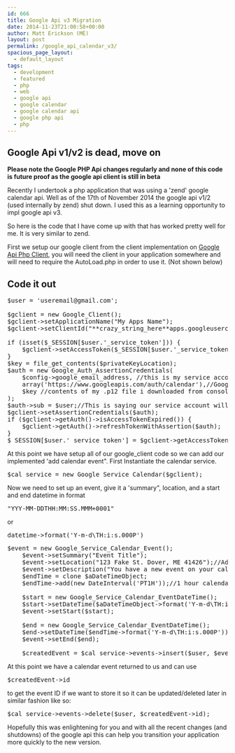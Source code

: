 ```yaml
---
id: 666
title: Google Api v3 Migration
date: 2014-11-23T21:00:58+00:00
author: Matt Erickson (ME)
layout: post
permalink: /google_api_calendar_v3/
spacious_page_layout:
  - default_layout
tags:
  - development
  - featured
  - php
  - web
  - google api
  - google calendar
  - google calendar api
  - google php api
  - php
---
```

## Google Api v1/v2 is dead, move on

**Please note the Google PHP Api changes regularly and none of this code is future proof as the google api client is still in beta**  

  
Recently I undertook a php application that was using a 'zend' google calendar api. Well as of the 17th of November 2014 the google api v1/2 (used internally by zend) shut down. I used this as a learning opportunity to impl google api v3.   

  
So here is the code that I have come up with that has worked pretty well for me. It is very similar to zend.   

  
First we setup our google client from the client implementation on <a href="https://github.com/google/google-api-php-client" title="Google-Api-Php-Client" target="_blank">Google Api Php Client</a>, you will need the client in your application somewhere and will need to require the AutoLoad.php in order to use it. (Not shown below) 

## Code it out

<pre class="brush: php; title: ; notranslate" title="">$user = 'useremail@gmail.com';
   
$gclient = new Google_Client();
$gclient->setApplicationName("My Apps Name");
$gclient->setClientId("**crazy_string_here**apps.googleusercontent.com");

if (isset($_SESSION[$user.'_service_token'])) {
	$gclient->setAccessToken($_SESSION[$user.'_service_token']);
}
$key = file_get_contents($privateKeyLocation);
$auth = new Google_Auth_AssertionCredentials(
	$config->google_email_address, //this is my service account email **crazy_string_here**@developer.gserviceaccount.com
	array('https://www.googleapis.com/auth/calendar'),//Google calendar permissions
	$key //contents of my .p12 file i downloaded from console.developers.google.com
);
$auth->sub = $user;//This is saying our service account will be acting as the sub user
$gclient->setAssertionCredentials($auth);
if ($gclient->getAuth()->isAccessTokenExpired()) {
	$gclient->getAuth()->refreshTokenWithAssertion($auth);
}
$_SESSION[$user.'_service_token'] = $gclient->getAccessToken();
</pre> At this point we have setup all of our google_client code so we can add our implemented 'add calendar event". First Instantiate the calendar service. 

<pre class="brush: php; title: ; notranslate" title="">$cal_service = new Google_Service_Calendar($gclient);
</pre> Now we need to set up an event, give it a 'summary", location, and a start and end datetime in format 

<pre class="brush: php; title: ; notranslate" title="">"YYY-MM-DDTHH:MM:SS.MMM+0001"
</pre> or 

<pre class="brush: php; title: ; notranslate" title="">datetime->format('Y-m-d\TH:i:s.000P')
</pre>

<pre class="brush: php; title: ; notranslate" title="">$event = new Google_Service_Calendar_Event();
	$event->setSummary("Event Title");
	$event->setLocation("123 Fake St. Dover, ME 41426");//Address City, State Zip
	$event->setDescription("You have a new event on your calendar!");
	$endTime = clone $aDateTimeObject;
	$endTime->add(new DateInterval('PT1H'));//1 hour calendar event
	
	$start = new Google_Service_Calendar_EventDateTime();
	$start->setDateTime($aDateTimeObject->format('Y-m-d\TH:i:s.000P'));
	$event->setStart($start);
					
	$end = new Google_Service_Calendar_EventDateTime();
	$end->setDateTime($endTime->format('Y-m-d\TH:i:s.000P'));
	$event->setEnd($end);
					
	$createdEvent = $cal_service->events->insert($user, $event);
</pre> At this point we have a calendar event returned to us and can use 

<pre class="brush: php; title: ; notranslate" title="">$createdEvent->id
</pre> to get the event ID if we want to store it so it can be updated/deleted later in similar fashion like so: 

<pre class="brush: php; title: ; notranslate" title="">$cal_service->events->delete($user, $createdEvent->id);
</pre> Hopefully this was enlightening for you and with all the recent changes (and shutdowns) of the google api this can help you transition your application more quickly to the new version.